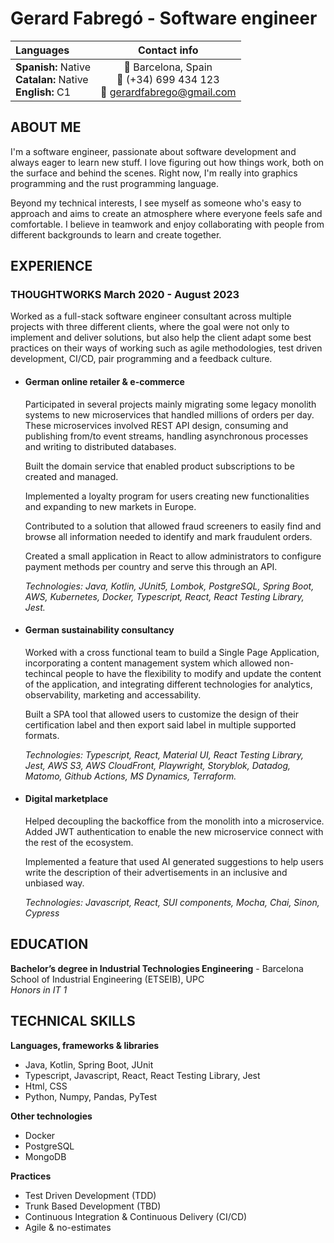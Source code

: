 # Gerard Fabregó - Software engineer

|Languages|Contact info|
| :- | :-: |
| **Spanish:** Native<br>**Catalan:** Native<br>**English:** C1  | :round_pushpin: Barcelona, Spain<br> :iphone: (+34) 699 434 123<br> :email: gerardfabrego@gmail.com  |


## ABOUT ME

I'm a software engineer, passionate about software development and always eager to learn new stuff. I love figuring out how things work, both on the surface and behind the scenes. Right now, I'm really into graphics programming and the rust programming language.

Beyond my technical interests, I see myself as someone who's easy to approach and aims to create an  atmosphere where everyone feels safe and comfortable. I believe in teamwork and enjoy collaborating with people from different backgrounds to learn and create together.

## EXPERIENCE

### THOUGHTWORKS March 2020 - August 2023

Worked as a full-stack software engineer consultant across multiple projects with three different clients, where the goal were not only to implement and deliver solutions, but also help the client adapt some best practices on their ways of working such as agile methodologies, test driven development, CI/CD, pair programming and a feedback culture.

- #### German  online retailer & e-commerce 

    Participated in several projects mainly migrating some legacy monolith systems to new microservices that handled millions of orders per day. These microservices involved REST API design, consuming and publishing from/to event streams, handling asynchronous processes and writing to distributed databases.

    Built the domain service that enabled product subscriptions to be created and managed.

    Implemented a loyalty program for users creating new functionalities and expanding to new markets in Europe. 


    Contributed to a solution that allowed fraud screeners to easily find and browse all information needed to identify and mark fraudulent orders.

    Created a small application in React to allow administrators to configure payment methods per country and serve this through an API.

    *Technologies: Java, Kotlin, JUnit5, Lombok, PostgreSQL, Spring Boot, AWS, Kubernetes, Docker, Typescript, React, React Testing Library, Jest.*

- #### German sustainability consultancy 

    Worked with a cross functional team to build a Single Page Application, incorporating a content management system which allowed non-techincal people to have the flexibility to modify and update the content of the application, and integrating different technologies for analytics, observability, marketing and accessability.

    Built a SPA tool that allowed users to customize the design of their certification label and then export said label in multiple supported formats. 

    *Technologies: Typescript, React, Material UI, React Testing Library, Jest, AWS S3, AWS CloudFront, Playwright, Storyblok, Datadog, Matomo, Github Actions, MS Dynamics, Terraform.*

- #### Digital marketplace

    Helped decoupling the backoffice from the monolith into a microservice. Added JWT authentication to enable the new microservice connect with the rest of the ecosystem. 

    Implemented a feature that used AI generated suggestions to help users write the description of their advertisements in an inclusive and unbiased way. 

    *Technologies: Javascript, React, SUI components, Mocha, Chai, Sinon, Cypress*

## EDUCATION

**Bachelor’s degree in Industrial Technologies Engineering** - Barcelona School of Industrial Engineering (ETSEIB), UPC<br>
*Honors in IT 1*

## TECHNICAL SKILLS

**Languages, frameworks & libraries**
- Java, Kotlin, Spring Boot, JUnit
- Typescript, Javascript, React, React Testing Library, Jest
- Html, CSS
- Python, Numpy, Pandas, PyTest

**Other technologies**
- Docker
- PostgreSQL
- MongoDB

**Practices**
- Test Driven Development (TDD)
- Trunk Based Development (TBD)
- Continuous Integration & Continuous Delivery (CI/CD)
- Agile & no-estimates  